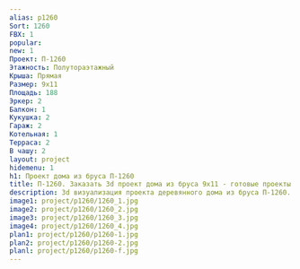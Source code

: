 ```yaml
---
alias: p1260
Sort: 1260
FBX: 1
popular: 
new: 1
Проект: П-1260
Этажность: Полутораэтажный
Крыша: Прямая
Размер: 9х11
Площадь: 188
Эркер: 2
Балкон: 1
Кукушка: 2
Гараж: 2
Котельная: 1
Терраса: 2
В чашу: 2
layout: project
hidemenu: 1
h1: Проект дома из бруса П-1260
title: П-1260. Заказать 3d проект дома из бруса 9х11 - готовые проекты
description: 3d визуализация проекта деревянного дома из бруса П-1260. Площадь 188 м2, размер 9х11. Вы можете внести любые изменения в проект.
image1: project/p1260/1260_1.jpg
image2: project/p1260/1260_2.jpg
image3: project/p1260/1260_3.jpg
image4: project/p1260/1260_4.jpg
plan1: project/p1260/p1260-1.jpg
plan2: project/p1260/p1260-2.jpg
planl: project/p1260/p1260-f.jpg
---
```

